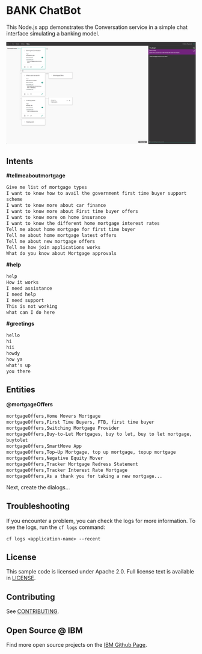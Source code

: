 # BANK ChatBot

This Node.js app demonstrates the Conversation service in a simple chat interface simulating a banking model.

![Demo](readme_images/dig.png)

## Intents
**#tellmeaboutmortgage**
```
Give me list of mortgage types  
I want to know how to avail the government first time buyer support scheme  
I want to know more about car finance  
I want to know more about First time buyer offers  
I want to know more on home insurance  
I want to know the different home mortgage interest rates  
Tell me about home mortgage for first time buyer  
Tell me about home mortgage latest offers  
Tell me about new mortgage offers  
Tell me how join applications works  
What do you know about Mortgage approvals
```

**#help**
```
help  
How it works  
I need assistance  
I need help  
I need support  
This is not working  
what can I do here  
```

**#greetings**
```
hello  
hi  
hii  
howdy  
how ya  
what's up  
you there   
```

## Entities
**@mortgageOffers**
```
mortgageOffers,Home Movers Mortgage
mortgageOffers,First Time Buyers, FTB, first time buyer
mortgageOffers,Switching Mortgage Provider
mortgageOffers,Buy-to-Let Mortgages, buy to let, buy to let mortgage, buytolet
mortgageOffers,SmartMove App
mortgageOffers,Top–Up Mortgage, top up mortgage, topup mortgage
mortgageOffers,Negative Equity Mover
mortgageOffers,Tracker Mortgage Redress Statement
mortgageOffers,Tracker Interest Rate Mortgage
mortgageOffers,As a thank you for taking a new mortgage...
```

Next, create the dialogs...


## Troubleshooting

If you encounter a problem, you can check the logs for more information. To see the logs, run the `cf logs` command:

```none
cf logs <application-name> --recent
```

## License

This sample code is licensed under Apache 2.0.
Full license text is available in [LICENSE](LICENSE).

## Contributing

See [CONTRIBUTING](CONTRIBUTING.md).

## Open Source @ IBM

Find more open source projects on the
[IBM Github Page](http://ibm.github.io/).


[cf_docs]: (https://www.ibm.com/watson/developercloud/doc/common/getting-started-cf.html)
[cloud_foundry]: https://github.com/cloudfoundry/cli#downloads
[demo_url]: http://conversation-simple.mybluemix.net/
[doc_intents]: (http://www.ibm.com/watson/developercloud/doc/conversation/intent_ovw.shtml)
[docs]: http://www.ibm.com/watson/developercloud/doc/conversation/overview.shtml
[docs_landing]: (http://www.ibm.com/watson/developercloud/doc/conversation/index.shtml)
[node_link]: (http://nodejs.org/)
[npm_link]: (https://www.npmjs.com/)
[sign_up]: bluemix.net/registration

